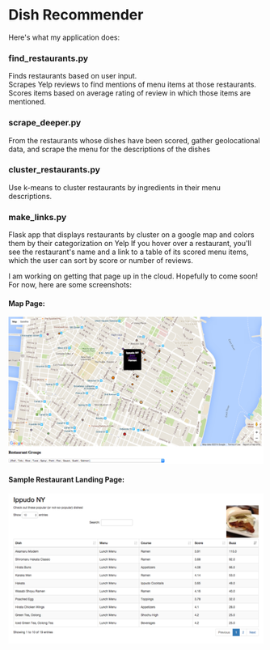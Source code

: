 # Dish Recommender

Here's what my application does:

### find_restaurants.py

Finds restaurants based on user input.  
Scrapes Yelp reviews to find mentions of menu items at those restaurants. 
Scores items based on average rating of review in which those items are mentioned.

### scrape_deeper.py

From the restaurants whose dishes have been scored, gather geolocational data, and scrape the menu for
the descriptions of the dishes

### cluster_restaurants.py

Use k-means to cluster restaurants by ingredients in their menu descriptions.


### make_links.py

Flask app that displays restaurants by cluster on a google map and colors them by their categorization on Yelp
If you hover over a restaurant, you'll see the restaurant's name and a link to a table of its scored menu items, 
which the user can sort by score or number of reviews.  

I am working on getting that page up in the cloud.  Hopefully to come soon!
For now, here are some screenshots:

#### Map Page:

![Display Restaurants](/images/DisplayingClusters.png)

#### Sample Restaurant Landing Page:

![Dish Scores](/images/DispalyingDishes.png)

